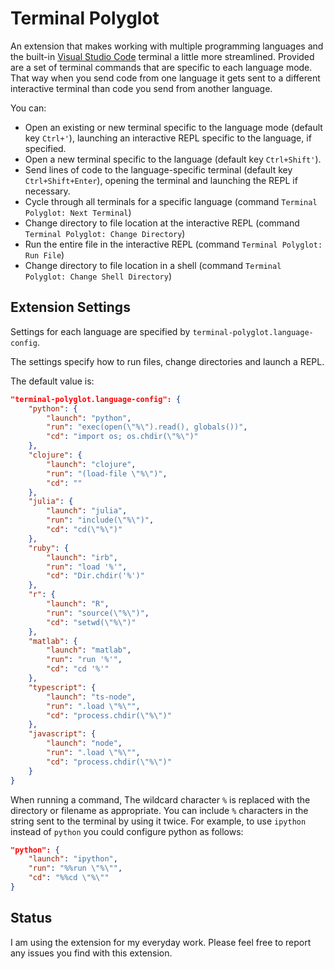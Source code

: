 # Terminal Polyglot

An extension that makes working with multiple programming languages and the
built-in [Visual Studio Code](https://code.visualstudio.com/) terminal a little more streamlined. Provided are a set of
terminal commands that are specific to each language mode. That way
when you send code from one language it gets sent to a different interactive
terminal than code you send from another language.

You can:

* Open an existing or new terminal specific to the language mode (default key `Ctrl+'`), launching
  an interactive REPL specific to the language, if specified.
* Open a new terminal specific to the language (default key `Ctrl+Shift'`).
* Send lines of code to the language-specific terminal (default key `Ctrl+Shift+Enter`), opening
    the terminal and launching the REPL if necessary.
* Cycle through all terminals for a specific language (command `Terminal Polyglot: Next Terminal`)
* Change directory to file location at the interactive REPL (command `Terminal Polyglot: Change Directory`)
* Run the entire file in the interactive REPL (command `Terminal Polyglot: Run File`)
* Change directory to file location in a shell (command `Terminal Polyglot: Change Shell Directory`)

## Extension Settings

Settings for each language are specified by `terminal-polyglot.language-config`.

The settings specify how to run files, change directories and launch a REPL.

The default value is:

```json
"terminal-polyglot.language-config": {
    "python": {
        "launch": "python",
        "run": "exec(open(\"%\").read(), globals())",
        "cd": "import os; os.chdir(\"%\")"
    },
    "clojure": {
        "launch": "clojure",
        "run": "(load-file \"%\")",
        "cd": ""
    },
    "julia": {
        "launch": "julia",
        "run": "include(\"%\")",
        "cd": "cd(\"%\")"
    },
    "ruby": {
        "launch": "irb",
        "run": "load '%'",
        "cd": "Dir.chdir('%')"
    },
    "r": {
        "launch": "R",
        "run": "source(\"%\")",
        "cd": "setwd(\"%\")"
    },
    "matlab": {
        "launch": "matlab",
        "run": "run '%'",
        "cd": "cd '%'"
    },
    "typescript": {
        "launch": "ts-node",
        "run": ".load \"%\"",
        "cd": "process.chdir(\"%\")"
    },
    "javascript": {
        "launch": "node",
        "run": ".load \"%\"",
        "cd": "process.chdir(\"%\")"
    }
}
```

When running a command, The wildcard character `%` is replaced with the
directory or filename as appropriate. You can include `%` characters in the
string sent to the terminal by using it twice. For example, to use `ipython`
instead of `python` you could configure python as follows:

```json
"python": {
    "launch": "ipython",
    "run": "%%run \"%\"",
    "cd": "%%cd \"%\""
}
```

## Status

I am using the extension for my everyday work. Please feel free to report
any issues you find with this extension.
